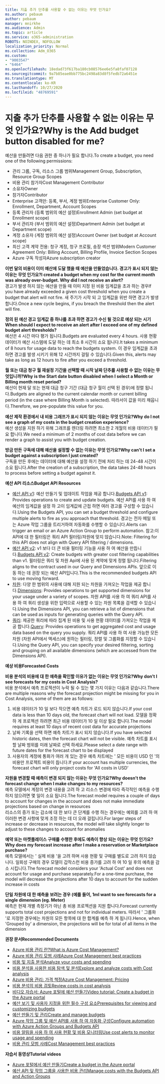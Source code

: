 ```yaml
---
title: 지출 추가 단추를 사용할 수 없는 이유는 무엇 인가요?
ms.author: pebaum
author: pebaum
manager: mnirkhe
ms.audience: Admin
ms.topic: article
ms.service: o365-administration
ROBOTS: NOINDEX, NOFOLLOW
localization_priority: Normal
ms.collection: Adm_O365
ms.custom:
- "9003547"
- "6464"
ms.openlocfilehash: 18edad73f617ba180cb08576ee6e5fa8faf07128
ms.sourcegitcommit: 9a7b85eae0bb775bc2498a83d8f5fedb72a6451e
ms.translationtype: MT
ms.contentlocale: ko-KR
ms.lasthandoff: 10/27/2020
ms.locfileid: "48769591"
---
```

# <a name="why-is-the-add-budget-button-disabled-for-me"></a><span data-ttu-id="8cd18-102">지출 추가 단추를 사용할 수 없는 이유는 무엇 인가요?</span><span class="sxs-lookup"><span data-stu-id="8cd18-102">Why is the Add budget button disabled for me?</span></span>

<span data-ttu-id="8cd18-103">예산을 만들려면 다음 권한 중 하나가 필요 합니다.</span><span class="sxs-lookup"><span data-stu-id="8cd18-103">To create a budget, you need one of the following permissions:</span></span>

- <span data-ttu-id="8cd18-104">관리 그룹, 구독, 리소스 그룹 범위</span><span class="sxs-lookup"><span data-stu-id="8cd18-104">Management Group, Subscription, Resource Group Scopes</span></span>
- <span data-ttu-id="8cd18-105">비용 관리 참가자</span><span class="sxs-lookup"><span data-stu-id="8cd18-105">Cost Management Contributor</span></span>
- <span data-ttu-id="8cd18-106">소유자</span><span class="sxs-lookup"><span data-stu-id="8cd18-106">Owner</span></span>
- <span data-ttu-id="8cd18-107">참가자</span><span class="sxs-lookup"><span data-stu-id="8cd18-107">Contributor</span></span>
- <span data-ttu-id="8cd18-108">Enterprise 고객만: 등록, 부서, 계정 범위</span><span class="sxs-lookup"><span data-stu-id="8cd18-108">Enterprise Customer Only: Enrollment, Department, Account Scopes</span></span>
- <span data-ttu-id="8cd18-109">등록 관리자 (등록 범위의 예산 설정)</span><span class="sxs-lookup"><span data-stu-id="8cd18-109">Enrollment Admin (set budget at Enrollment scope)</span></span>
- <span data-ttu-id="8cd18-110">부서 관리자 (부서 범위의 예산 설정)</span><span class="sxs-lookup"><span data-stu-id="8cd18-110">Department Admin (set budget at Department scope)</span></span>
- <span data-ttu-id="8cd18-111">계정 소유자 (계정 범위의 예산 설정)</span><span class="sxs-lookup"><span data-stu-id="8cd18-111">Account Owner (set budget at Account scope)</span></span>
- <span data-ttu-id="8cd18-112">최신 고객 계약 전용: 청구 계정, 청구 프로필, 송장 섹션 범위</span><span class="sxs-lookup"><span data-stu-id="8cd18-112">Modern Customer Agreement Only: Billing Account, Billing Profile, Invoice Section Scopes</span></span>
- <span data-ttu-id="8cd18-113">Azure 구독 작성자</span><span class="sxs-lookup"><span data-stu-id="8cd18-113">Azure subscription creator</span></span>

<span data-ttu-id="8cd18-114">**이번 달의 비용이 이미 예산에 도달 했을 때 예산을 만들었습니다. 경고가 표시 되지 않는 이유는 무엇 인가요?**</span><span class="sxs-lookup"><span data-stu-id="8cd18-114">**I created a budget when my cost for the current month was already over-budget. Why did I not receive an alert?**</span></span>  
<span data-ttu-id="8cd18-115">경고가 발생 하지 않는 예산을 만들 때 이미 지정 된 비용 임계값을 초과 하는 경우</span><span class="sxs-lookup"><span data-stu-id="8cd18-115">If you have already exceeded a given cost threshold when you create a budget that alert will not fire.</span></span> <span data-ttu-id="8cd18-116">새 주기가 시작 되 고 임계값을 위반 하면 경고가 발생 합니다.</span><span class="sxs-lookup"><span data-stu-id="8cd18-116">Once a new cycle begins, if you breach the threshold then the alert will fire.</span></span>

<span data-ttu-id="8cd18-117">**정의 된 예산 경고 임계값 중 하나를 초과 하면 경고가 수신 될 것으로 예상 되는 시기**</span><span class="sxs-lookup"><span data-stu-id="8cd18-117">**When should I expect to receive an alert after I exceed one of my defined budget alert thresholds?**</span></span>  
<span data-ttu-id="8cd18-118">예산은 4 시간 마다 평가 됩니다.</span><span class="sxs-lookup"><span data-stu-id="8cd18-118">Budgets are evaluated every 4 hours.</span></span> <span data-ttu-id="8cd18-119">사용 현황 데이터가 예산 시스템에 도달 하는 데 최소 8 시간이 소요 됩니다.</span><span class="sxs-lookup"><span data-stu-id="8cd18-119">It takes a minimum of 8 hours for usage data to reach the budgets system.</span></span> <span data-ttu-id="8cd18-120">이 경우 임계값을 초과 하면 경고를 발생 시키기 위해 12 시간까지 걸릴 수 있습니다.</span><span class="sxs-lookup"><span data-stu-id="8cd18-120">Given this, alerts may take as long as 12 hours to fire after you exceed a threshold.</span></span>

<span data-ttu-id="8cd18-121">**월 또는 대금 청구 월 재설정 기간을 선택할 때 시작 날짜 단추를 사용할 수 없는 이유는 무엇입니까?**</span><span class="sxs-lookup"><span data-stu-id="8cd18-121">**Why is the Start date button disabled when I select a Month or Billing month reset period?**</span></span>  
<span data-ttu-id="8cd18-122">예산이 현재 달 또는 현재 대금 청구 기간 (대금 청구 월이 선택 된 경우)에 정렬 됩니다.</span><span class="sxs-lookup"><span data-stu-id="8cd18-122">Budgets are aligned to the current calendar month or current billing period (in the case where Billing Month is selected).</span></span> <span data-ttu-id="8cd18-123">따라서이 값을 미리 채웁니다.</span><span class="sxs-lookup"><span data-stu-id="8cd18-123">Therefore, we pre-populate this value for you.</span></span>

<span data-ttu-id="8cd18-124">**예산 제작 환경에서 내 비용 그래프가 표시 되지 않는 이유는 무엇 인가요?**</span><span class="sxs-lookup"><span data-stu-id="8cd18-124">**Why do I not see a graph of my costs in the budget creation experience?**</span></span>  
<span data-ttu-id="8cd18-125">예산 생성을 지원 하기 위해 그래프를 렌더링 하려면 최소한 2 개월의 비용 데이터가 필요 합니다.</span><span class="sxs-lookup"><span data-stu-id="8cd18-125">We need a minimum of 2 months of cost data before we can render a graph to assist you with budget creation.</span></span>

<span data-ttu-id="8cd18-126">**방금 만든 구독에 대해 예산을 설정할 수 없는 이유는 무엇 인가요?**</span><span class="sxs-lookup"><span data-stu-id="8cd18-126">**Why can't I set a budget against a subscription I just created?**</span></span>  
<span data-ttu-id="8cd18-127">구독을 만든 후에는 데이터에 대해 예산을 설정 하기 전에 처리 하는 데 24-48 시간이 소요 됩니다.</span><span class="sxs-lookup"><span data-stu-id="8cd18-127">After the creation of a subscription, the data takes 24-48 hours to process before setting a budget against it.</span></span>

<span data-ttu-id="8cd18-128">**예산 API 리소스**</span><span class="sxs-lookup"><span data-stu-id="8cd18-128">**Budget API Resources**</span></span>

- <span data-ttu-id="8cd18-129">[예산 API v1](https://docs.microsoft.com/rest/api/consumption/budgets?WT.mc_id=Portal-Microsoft_Azure_Support): 예산 만들기 및 업데이트 작업을 제공 합니다.</span><span class="sxs-lookup"><span data-stu-id="8cd18-129">[Budgets API v1](https://docs.microsoft.com/rest/api/consumption/budgets?WT.mc_id=Portal-Microsoft_Azure_Support): Provides operations to create and update budgets.</span></span> <span data-ttu-id="8cd18-130">예산 API를 사용 하 여 예산의 임계값을 설정 하 고이 임계값에 근접 하면 여러 경고를 구성할 수 있습니다.</span><span class="sxs-lookup"><span data-stu-id="8cd18-130">Using the Budgets API, you can set a budget threshold and configure multiple alerts to fire as you approach that threshold.</span></span> <span data-ttu-id="8cd18-131">경고는 전자 메일 또는 Azure 작업 그룹을 트리거하여 자동화를 수행할 수 있습니다.</span><span class="sxs-lookup"><span data-stu-id="8cd18-131">Alerts can trigger an email or an Azure Action Group to perform automation.</span></span> <span data-ttu-id="8cd18-132">참고:이 API에 대 한 필터링은 쿼리 API 필터링/차원에 맞지 않습니다.</span><span class="sxs-lookup"><span data-stu-id="8cd18-132">Note: Filtering for this API does not align with Query API filtering / dimensions.</span></span>
- <span data-ttu-id="8cd18-133">[예산 API v2](https://github.com/Azure/azure-rest-api-specs/blob/master/specification/cost-management/resource-manager/Microsoft.CostManagement/preview/2019-04-01-preview/examples/CreateOrUpdateBudget.json): v1 보다 더 큰 비용 필터링 기능을 사용 하 여 예산을 만듭니다.</span><span class="sxs-lookup"><span data-stu-id="8cd18-133">[Budgets API v2](https://github.com/Azure/azure-rest-api-specs/blob/master/specification/cost-management/resource-manager/Microsoft.CostManagement/preview/2019-04-01-preview/examples/CreateOrUpdateBudget.json): Create budgets with greater cost filtering capabilities than v1.</span></span> <span data-ttu-id="8cd18-134">필터링은 쿼리 및 차원 Api에 사용 된 계약에 맞게 정렬 됩니다.</span><span class="sxs-lookup"><span data-stu-id="8cd18-134">Filtering aligns to the contract used in our Query and Dimensions APIs.</span></span> <span data-ttu-id="8cd18-135">앞으로 이동 하는 데 권장 되는 예산 API입니다.</span><span class="sxs-lookup"><span data-stu-id="8cd18-135">This is the recommended budgets API to use moving forward.</span></span>
- <span data-ttu-id="8cd18-136">[차원](https://docs.microsoft.com/rest/api/cost-management/dimensions?WT.mc_id=Portal-Microsoft_Azure_Support): 다양 한 범위의 사용에 대해 지원 되는 차원을 가져오는 작업을 제공 합니다.</span><span class="sxs-lookup"><span data-stu-id="8cd18-136">[Dimensions](https://docs.microsoft.com/rest/api/cost-management/dimensions?WT.mc_id=Portal-Microsoft_Azure_Support): Provides operations to get supported dimensions for your usage under a variety of scopes.</span></span> <span data-ttu-id="8cd18-137">차원 API를 사용 하 여 쿼리 API를 사용 하 여 쿼리 생성을 위한 입력으로 사용할 수 있는 차원 목록을 검색할 수 있습니다.</span><span class="sxs-lookup"><span data-stu-id="8cd18-137">Using the Dimensions API, you can retrieve a list of dimensions that can be used as inputs for generating queries with the Query API.</span></span>
- <span data-ttu-id="8cd18-138">[쿼리](https://docs.microsoft.com/rest/api/cost-management/query?WT.mc_id=Portal-Microsoft_Azure_Support): 제공한 쿼리에 따라 집계 된 비용 및 사용 현황 데이터를 가져오는 작업을 제공 합니다.</span><span class="sxs-lookup"><span data-stu-id="8cd18-138">[Query](https://docs.microsoft.com/rest/api/cost-management/query?WT.mc_id=Portal-Microsoft_Azure_Support): Provides operations to get aggregated cost and usage data based on the query you supply.</span></span> <span data-ttu-id="8cd18-139">쿼리 API를 사용 하 여 사용 가능한 모든 차원 (차원 API에서 액세스)에 원하는 필터링, 정렬 및 그룹화를 지정할 수 있습니다.</span><span class="sxs-lookup"><span data-stu-id="8cd18-139">Using the Query API, you can specify your desired filtering, sorting and grouping on all available dimensions (which are accessed from the Dimensions API).</span></span>

<span data-ttu-id="8cd18-140">**예상 비용**</span><span class="sxs-lookup"><span data-stu-id="8cd18-140">**Forecasted Costs**</span></span>

<span data-ttu-id="8cd18-141">**비용 분석의 비용에 대 한 예측을 확인할 이유가 없는 이유는 무엇 인가요?**</span><span class="sxs-lookup"><span data-stu-id="8cd18-141">**Why don’t I see forecasts for my costs in Cost Analysis?**</span></span>  
<span data-ttu-id="8cd18-142">비용 분석에서 예측 프로젝션이 누락 될 수 있는 몇 가지 이유는 다음과 같습니다.</span><span class="sxs-lookup"><span data-stu-id="8cd18-142">There are multiple reasons why the forecast projection might be missing for you in Cost Analysis, some of them are as follows:</span></span>

1. <span data-ttu-id="8cd18-143">비용 데이터가 10 일 보다 작으면 예측 차트가 로드 되지 않습니다.</span><span class="sxs-lookup"><span data-stu-id="8cd18-143">If your cost data is less than 10 days old, the forecast chart will not load.</span></span> <span data-ttu-id="8cd18-144">모델을 정확 하 게 프로젝션 하려면 최근 비용 데이터가 10 일 이상 필요 합니다.</span><span class="sxs-lookup"><span data-stu-id="8cd18-144">The model requires at least 10 days of recent cost data for accurate projections</span></span>
2. <span data-ttu-id="8cd18-145">날짜 기록을 선택 하면 예측 차트가 표시 되지 않습니다.</span><span class="sxs-lookup"><span data-stu-id="8cd18-145">If you have selected historic dates, then the forecast chart will not be visible.</span></span> <span data-ttu-id="8cd18-146">예측 차트를 표시할 날짜 범위를 미래 날짜로 선택 하세요.</span><span class="sxs-lookup"><span data-stu-id="8cd18-146">Please select a date range with future dates for the forecast chart to be displayed</span></span>
3. <span data-ttu-id="8cd18-147">사용자의 계정에 통화가 여러 개 있는 경우 예측 차트에는 ' 모든 비용이 USD 인 '의 비용만 프로젝트 비용이 듭니다.</span><span class="sxs-lookup"><span data-stu-id="8cd18-147">If your account has multiple currencies, the forecast chart will only project costs for 'All costs in USD'</span></span>

<span data-ttu-id="8cd18-148">**자원을 변경할 때 예측이 변경 되지 않는 이유는 무엇 인가요?**</span><span class="sxs-lookup"><span data-stu-id="8cd18-148">**Why doesn’t the forecast change when I make changes to my resources?**</span></span>  
<span data-ttu-id="8cd18-149">예측 모델에서 계정의 변경 내용을 고려 하 고 리소스 변경에 따라 즉각적인 예측을 수행 하지 않으려면 몇 일이 소요 됩니다.</span><span class="sxs-lookup"><span data-stu-id="8cd18-149">The forecast model requires a couple of days to account for changes in the account and does not make immediate projections based on change in resources</span></span>  
<span data-ttu-id="8cd18-150">리소스의 증가 또는 감소에 대 한 보다 큰 단계를 수행 하는 경우에는 예외를 고려 하 여 이러한 변경 사항에 맞게 조정 하는 데 더 오래 걸립니다.</span><span class="sxs-lookup"><span data-stu-id="8cd18-150">For larger steps of increase or decrease in resources, the model will take slightly longer to adjust to these changes to account for anomalies</span></span>

<span data-ttu-id="8cd18-151">**예약 또는 마켓플레이스 구매를 수행한 후에도 예측이 향상 되는 이유는 무엇 인가요?**</span><span class="sxs-lookup"><span data-stu-id="8cd18-151">**Why does my forecast increase after I make a reservation or Marketplace purchase?**</span></span>  
<span data-ttu-id="8cd18-152">예측 모델에서는 ' 실제 비용 '을 고려 하며 사용 현황 및 구매를 별도로 고려 하지 않습니다. 일회성 구매의 경우 모델이 갑작스런 비용 증가를 고려 하 여 10 일 후의 예측을 감소 시킵니다.</span><span class="sxs-lookup"><span data-stu-id="8cd18-152">The forecast model considers your 'Actual Cost' and does not account for usage and purchase separately.For a one-time purchase, the model will decrease the projections after 10 days to account for the sudden increase in costs</span></span>

<span data-ttu-id="8cd18-153">**단일 차원에 대 한 예측을 보려는 경우 (예를 들어, 1m**</span><span class="sxs-lookup"><span data-stu-id="8cd18-153">**I want to see forecasts for a single dimension (eg. Meter)**</span></span>  
<span data-ttu-id="8cd18-154">예측은 현재 개별 측정기가 아닌 총 비용 프로젝션을 지원 합니다.</span><span class="sxs-lookup"><span data-stu-id="8cd18-154">Forecast currently supports total cost projections and not for individual meters.</span></span> <span data-ttu-id="8cd18-155">따라서 ' 그룹화 '로 지정한 경우에는 차원의 모든 항목에 대 한 합계를 예측 하 게 됩니다.</span><span class="sxs-lookup"><span data-stu-id="8cd18-155">Hence, when 'Grouped by' a dimension, the projections will be for total of all items in the dimension</span></span>

<span data-ttu-id="8cd18-156">**권장 문서**</span><span class="sxs-lookup"><span data-stu-id="8cd18-156">**Recommended Documents**</span></span>

- [<span data-ttu-id="8cd18-157">Azure 비용 관리 란?</span><span class="sxs-lookup"><span data-stu-id="8cd18-157">What is Azure Cost Management?</span></span>](https://docs.microsoft.com/azure/cost-management/overview-cost-mgt?WT.mc_id=Portal-Microsoft_Azure_Support)
- [<span data-ttu-id="8cd18-158">Azure 비용 관리 모범 사례</span><span class="sxs-lookup"><span data-stu-id="8cd18-158">Azure Cost Management best practices</span></span>](https://docs.microsoft.com/azure/cost-management/cost-mgt-best-practices?WT.mc_id=Portal-Microsoft_Azure_Support)
- [<span data-ttu-id="8cd18-159">비용 및 지출 분석</span><span class="sxs-lookup"><span data-stu-id="8cd18-159">Analyze your costs and spending</span></span>](https://docs.microsoft.com/azure/cost-management/quick-acm-cost-analysis?WT.mc_id=Portal-Microsoft_Azure_Support)
- [<span data-ttu-id="8cd18-160">비용 분석을 사용한 비용 탐색 및 분석</span><span class="sxs-lookup"><span data-stu-id="8cd18-160">Explore and analyze costs with Cost analysis</span></span>](https://docs.microsoft.com/azure/cost-management/quick-acm-cost-analysis?WT.mc_id=Portal-Microsoft_Azure_Support)
- [<span data-ttu-id="8cd18-161">Azure 비용 관리: 가격 책정</span><span class="sxs-lookup"><span data-stu-id="8cd18-161">Azure Cost Management: Pricing</span></span>](https://azure.microsoft.com/services/cost-management/#pricing)
- [<span data-ttu-id="8cd18-162">비용 분석의 비용 검토</span><span class="sxs-lookup"><span data-stu-id="8cd18-162">Review costs in cost analysis</span></span>](https://docs.microsoft.com/azure/cost-management-billing/costs/quick-acm-cost-analysis?WT.mc_id=Portal-Microsoft_Azure_Support#review-costs-in-cost-analysis)
- [<span data-ttu-id="8cd18-163">비디오 자습서: Azure 포털에 예산 만들기</span><span class="sxs-lookup"><span data-stu-id="8cd18-163">Video tutorial: Create a budget in the Azure portal</span></span>](https://www.youtube.com/watch?v=ExIVG_Gr45A&t=4s)
- [<span data-ttu-id="8cd18-164">예산 보기 및 사용자 지정을 위한 필수 구성 요소</span><span class="sxs-lookup"><span data-stu-id="8cd18-164">Prerequisites for viewing and customizing budgets</span></span>](https://docs.microsoft.com/azure/cost-management-billing/costs/tutorial-acm-create-budgets?WT.mc_id=Portal-Microsoft_Azure_Support#prerequisites)
- [<span data-ttu-id="8cd18-165">예산 만들기 및 관리</span><span class="sxs-lookup"><span data-stu-id="8cd18-165">Create and manage budgets</span></span>](https://docs.microsoft.com/azure/cost-management-billing/costs/tutorial-acm-create-budgets?WT.mc_id=Portal-Microsoft_Azure_Support#create-a-budget-in-the-azure-portal)
- [<span data-ttu-id="8cd18-166">Azure 작업 그룹 및 예산 API를 사용 하 여 자동화 구성</span><span class="sxs-lookup"><span data-stu-id="8cd18-166">Configure automation with Azure Action Groups and Budgets API</span></span>](https://docs.microsoft.com/azure/cost-management/tutorial-acm-create-budgets?WT.mc_id=Portal-Microsoft_Azure_Support#trigger-an-action-group)
- [<span data-ttu-id="8cd18-167">비용 알림을 사용 하 여 사용 현황 및 비용 모니터링</span><span class="sxs-lookup"><span data-stu-id="8cd18-167">Use cost alerts to monitor usage and spending</span></span>](https://docs.microsoft.com/azure/cost-management/cost-mgt-alerts-monitor-usage-spending?WT.mc_id=Portal-Microsoft_Azure_Support)
- [<span data-ttu-id="8cd18-168">비용 관리 모범 사례</span><span class="sxs-lookup"><span data-stu-id="8cd18-168">Cost Management best practices</span></span>](https://docs.microsoft.com/azure/cost-management/cost-mgt-best-practices?WT.mc_id=Portal-Microsoft_Azure_Support)  

<span data-ttu-id="8cd18-169">**자습서 동영상**</span><span class="sxs-lookup"><span data-stu-id="8cd18-169">**Tutorial videos**</span></span>

- [<span data-ttu-id="8cd18-170">Azure 포털에서 예산 만들기</span><span class="sxs-lookup"><span data-stu-id="8cd18-170">Create a budget in the Azure portal</span></span>](https://go.microsoft.com/fwlink/?linkid=2146761)
- [<span data-ttu-id="8cd18-171">예산 API 및 작업 그룹을 사용한 비용 관리</span><span class="sxs-lookup"><span data-stu-id="8cd18-171">Manage costs with the Budgets API and Action Groups</span></span>](https://go.microsoft.com/fwlink/?linkid=2147038)